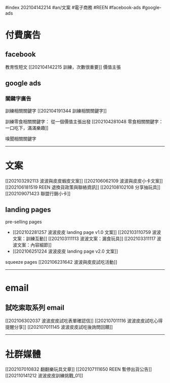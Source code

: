 #index 202104142214 #an/文案 #電子商務 #REEN #facebook-ads #google-ads 


# 付費廣告

## facebook


教育性短文
[[202104142215 訓練，次數很重要]]
價值主張

## google ads

### 關鍵字廣告
訓練相關關鍵字
[[202104191344 訓練相關關鍵字]]

訓練零食相關關鍵字：
從一個價值主張出發
[[202104281048 零食相關關鍵字：一口吃下，滿滿樂趣]]

嗅聞相關關鍵字


---

# 文案
[[202103292113 波波與皮皮蝦皮文案]]
[[202106062109 波波與皮皮小卡文案]]
[[202106181519 REEN 退換貨政策與聯絡資訊]]
[[202108102108 分享抽玩具]]
[[202109071423 聯盟行銷小卡]]

## landing pages
pre-selling pages
- [[202102281257 波波皮皮 landing page v1.0 文案]]
	[[202103110759 波波文案：訓練互動]]
	[[202103111113 波波文案：漏食玩具]]
	[[202103311117 波波文案：內容細節]]
- [[202106251224 波波皮皮 landing page v2.0 文案]]

squeeze pages
[[202106231642 波波與皮皮試吃活動]]

---

# email
## 試吃索取系列 email
[[202106302037 波波皮皮試吃表單確認信]]
[[202107011116 波波皮皮試吃心得提醒分享]]
[[202107011145 波波皮皮試吃後詢問回饋]]

---

# 社群媒體
[[202107010832 翻翻樂玩具文章]]
[[202107111650 REEN 暫停出貨公告]]
[[202110141212 波波皮皮訓練挑戰_01]]